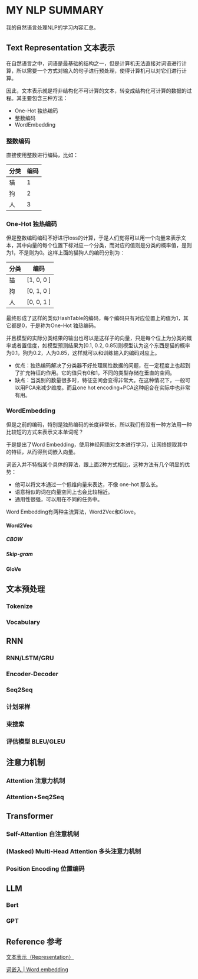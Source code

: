 # MY NLP SUMMARY

我的自然语言处理NLP的学习内容汇总。

## Text Representation 文本表示

在自然语言之中，词语是最基础的结构之一，但是计算机无法直接对词语进行计算，所以需要一个方式对输入的句子进行预处理，使得计算机可以对它们进行计算。

因此，文本表示就是将非结构化不可计算的文本，转变成结构化可计算的数据的过程。其主要包含三种方法：
- One-Hot 独热编码
- 整数编码
- WordEmbedding

### 整数编码

直接使用整数进行编码，比如：

|分类|编码|
|---|---|
|猫|1|
|狗|2|
|人|3|

### One-Hot 独热编码

但是整数编码编码不好进行loss的计算，于是人们觉得可以用一个向量来表示文本，其中向量的每个位置下标对应一个分类，而对应的值则是分类的概率值，是则为1，不是则为0。这样上面的猫狗人的编码分别为：

|分类|编码|
|---|---|
|猫|[1, 0, 0 ]|
|狗|[0, 1, 0 ]|
|人|[0, 0, 1 ]|

最终形成了这样的类似HashTable的编码，每个编码只有对应位置上的值为1，其它都是0，于是称为One-Hot 独热编码。

并且模型的实际分类结果的输出也可以是这样子的向量，只是每个位上为分类的概率或者置信度，如模型预测结果为[0.1, 0.2, 0.85]则模型认为这个东西是猫的概率为0.1，狗为0.2，人为0.85，这样就可以和训练输入的编码对应上。

- 优点：独热编码解决了分类器不好处理属性数据的问题，在一定程度上也起到了扩充特征的作用。它的值只有0和1，不同的类型存储在垂直的空间。
- 缺点：当类别的数量很多时，特征空间会变得非常大。在这种情况下，一般可以用PCA来减少维度。而且one hot encoding+PCA这种组合在实际中也非常有用。

### WordEmbedding

但是之前的编码，特别是独热编码的长度非常长，所以我们有没有一种方法用一种比较短的方式来表示文本单词呢？

于是提出了Word Embedding，使用神经网络对文本进行学习，让网络提取其中的特征，从而得到词嵌入向量。

词嵌入并不特指某个具体的算法，跟上面2种方式相比，这种方法有几个明显的优势：

- 他可以将文本通过一个低维向量来表达，不像 one-hot 那么长。
- 语意相似的词在向量空间上也会比较相近。
- 通用性很强，可以用在不同的任务中。

Word Embedding有两种主流算法，Word2Vec和Glove。

#### Word2Vec

##### CBOW

##### Skip-gram

#### GloVe

## 文本预处理

### Tokenize

### Vocabulary

## RNN

### RNN/LSTM/GRU

### Encoder-Decoder

### Seq2Seq

### 计划采样

### 束搜索

### 评估模型 BLEU/GLEU

## 注意力机制

### Attention 注意力机制

### Attention+Seq2Seq

## Transformer

### Self-Attention 自注意机制

### (Masked) Multi-Head Attention 多头注意力机制

### Position Encoding 位置编码

## LLM

### Bert

### GPT

## Reference 参考

[文本表示（Representation）](https://blog.csdn.net/qq_52785898/article/details/128080191)

[词嵌入 | Word embedding](https://easyai.tech/ai-definition/word-embedding/#2suanfa)